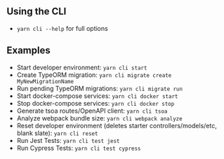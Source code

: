 ## Using the CLI

- `yarn cli --help` for full options

## Examples

- Start developer environment: `yarn cli start`
- Create TypeORM migration: `yarn cli migrate create MyNewMigrationName`
- Run pending TypeORM migrations: `yarn cli migrate run`
- Start docker-compose services: `yarn cli docker start`
- Stop docker-compose services: `yarn cli docker stop`
- Generate tsoa routes/OpenAPI client: `yarn cli tsoa`
- Analyze webpack bundle size: `yarn cli webpack analyze`
- Reset developer environment (deletes starter controllers/models/etc, blank slate): `yarn cli reset`
- Run Jest Tests: `yarn cli test jest`
- Run Cypress Tests: `yarn cli test cypress`
